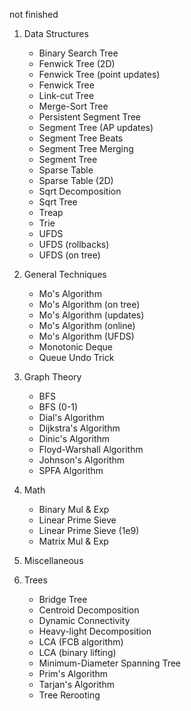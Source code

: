 not finished

1. Data Structures
   - Binary Search Tree
   - Fenwick Tree (2D)
   - Fenwick Tree (point updates)
   - Fenwick Tree
   - Link-cut Tree
   - Merge-Sort Tree
   - Persistent Segment Tree
   - Segment Tree (AP updates)
   - Segment Tree Beats
   - Segment Tree Merging
   - Segment Tree
   - Sparse Table
   - Sparse Table (2D)
   - Sqrt Decomposition
   - Sqrt Tree
   - Treap
   - Trie
   - UFDS
   - UFDS (rollbacks)
   - UFDS (on tree)

2. General Techniques
   - Mo's Algorithm
   - Mo's Algorithm (on tree)
   - Mo's Algorithm (updates)
   - Mo's Algorithm (online)
   - Mo's Algorithm (UFDS)
   - Monotonic Deque
   - Queue Undo Trick
  
3. Graph Theory
   - BFS
   - BFS (0-1)
   - Dial's Algorithm
   - Dijkstra's Algorithm
   - Dinic's Algorithm
   - Floyd-Warshall Algorithm
   - Johnson's Algorithm
   - SPFA Algorithm

5. Math
   - Binary Mul & Exp
   - Linear Prime Sieve
   - Linear Prime Sieve (1e9)
   - Matrix Mul & Exp

6. Miscellaneous

7. Trees
   - Bridge Tree
   - Centroid Decomposition
   - Dynamic Connectivity
   - Heavy-light Decomposition
   - LCA (FCB algorithm)
   - LCA (binary lifting)
   - Minimum-Diameter Spanning Tree
   - Prim's Algorithm
   - Tarjan's Algorithm
   - Tree Rerooting

